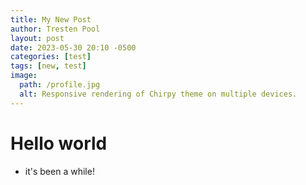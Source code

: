 ```yaml
---
title: My New Post
author: Tresten Pool
layout: post
date: 2023-05-30 20:10 -0500
categories: [test]
tags: [new, test]
image:
  path: /profile.jpg
  alt: Responsive rendering of Chirpy theme on multiple devices.
---
```


# Hello world

- it's been a while!
